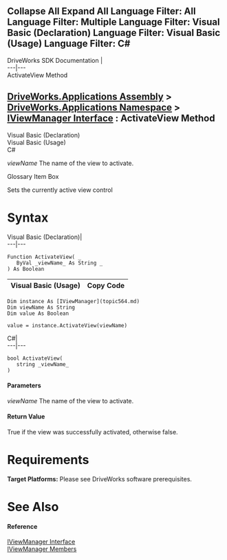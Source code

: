 Collapse All Expand All Language Filter: All  Language Filter: Multiple  Language Filter: Visual Basic (Declaration) Language Filter: Visual Basic (Usage) Language Filter: C#  
---  
DriveWorks SDK Documentation  |   
---|---  
ActivateView Method   
  
[DriveWorks.Applications Assembly](topic13.md) > [DriveWorks.Applications Namespace](topic16.md) > [IViewManager Interface](topic564.md) : ActivateView Method  
---  
  
Visual Basic (Declaration)    
Visual Basic (Usage)    
C# 

_viewName_
    The name of the view to activate.

Glossary Item Box

Sets the currently active view control 

# Syntax

Visual Basic (Declaration)|   
---|---  
      
    
    Function ActivateView( _
       ByVal _viewName_ As String _
    ) As Boolean  
  
Visual Basic (Usage)| Copy Code  
---|---  
      
    
    Dim instance As [IViewManager](topic564.md)
    Dim viewName As String
    Dim value As Boolean
     
    value = instance.ActivateView(viewName)  
  
C#|   
---|---  
      
    
    bool ActivateView( 
       string _viewName_
    )  
  
#### Parameters

 _viewName_
    The name of the view to activate.

#### Return Value

True if the view was successfully activated, otherwise false.

# Requirements

**Target Platforms:** Please see DriveWorks software prerequisites.

# See Also

#### Reference

[IViewManager Interface](topic564.md)   
[IViewManager Members](topic565.md)


